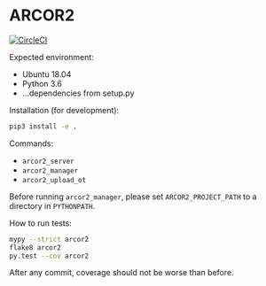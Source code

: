 # ARCOR2

[![CircleCI](https://circleci.com/gh/robofit/arcor2.svg?style=svg&circle-token=190cc70ee7baa7b6b1335f85ff71a553cf2c50a2)](https://circleci.com/gh/robofit/arcor2)

Expected environment:
  * Ubuntu 18.04
  * Python 3.6
  * ...dependencies from setup.py
  
Installation (for development):
```bash
pip3 install -e .
```

Commands:
  * ```arcor2_server```
  * ```arcor2_manager```
  * ```arcor2_upload_ot```

Before running ```arcor2_manager```, please set ```ARCOR2_PROJECT_PATH``` to a directory in ```PYTHONPATH```.

How to run tests:
```bash
mypy --strict arcor2
flake8 arcor2
py.test --cov arcor2
```

After any commit, coverage should not be worse than before.


